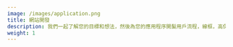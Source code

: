```yaml
---
image: /images/application.png
title: 網站開發
description: 我們一起了解您的目標和想法，然後為您的應用程序開髮用戶流程，線框，高保真模型和可單擊的原型。
weight: 1
---
```

